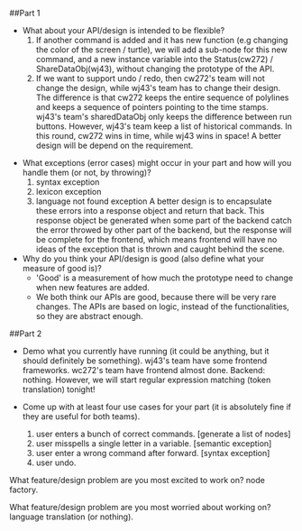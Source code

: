 ##Part 1
- What about your API/design is intended to be flexible?
    1.  If another command is added and it has new function (e.g changing the color of the screen / turtle), we will add a sub-node for this new command, and a new instance variable into the Status(cw272) / ShareDataObj(wj43), without changing the prototype of the API.
    2.  If we want to support undo / redo, then cw272's team will not change the design, while wj43's team has to change their design. The difference is that cw272 keeps the entire sequence of polylines and keeps a sequence of pointers pointing to the time stamps. wj43's team's sharedDataObj only keeps the difference between run buttons. However, wj43's team keep a list of historical commands. In this round, cw272 wins in time, while wj43 wins in space! A better design will be depend on the requirement.

<!-- - How is your API/design encapsulating your implementation decisions? -->
- What exceptions (error cases) might occur in your part and how will you handle them (or not, by throwing)?
    1.  syntax exception
    2.  lexicon exception
    3.  language not found exception
A better design is to encapsulate these errors into a response object and return that back. This response object be generated when some part of the backend catch the error throwed by other part of the backend, but the response will be complete for the frontend, which means frontend will have no ideas of the exception that is thrown and caught behind the scene. 
- Why do you think your API/design is good (also define what your measure of good is)?
    * 'Good' is a measurement of how much the prototype need to change when new features are added.
    * We both think our APIs are good, because there will be very rare changes. The APIs are based on logic, instead of the functionalities, so they are abstract enough.
<!-- Both people should complete Part 1 before continuing on to Part 2. -->

##Part 2
- Demo what you currently have running (it could be anything, but it should definitely be something).
    wj43's team have some frontend frameworks. wc272's team have frontend almost done. Backend: nothing. However, we will start regular expression matching (token translation) tonight!

- Come up with at least four use cases for your part (it is absolutely fine if they are useful for both teams).
    1.  user enters a bunch of correct commands. [generate a list of nodes]
    2.  user misspells a single letter in a variable. [semantic exception]
    3.  user enter a wrong command after forward. [syntax exception]
    4.  user undo.

What feature/design problem are you most excited to work on?
    node factory.

What feature/design problem are you most worried about working on?
    language translation (or nothing).
